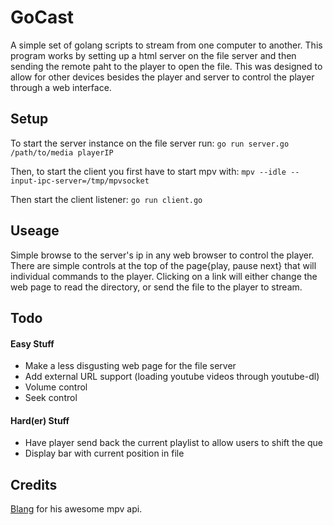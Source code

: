 # GoCast
A simple set of golang scripts to stream from one computer to another.
This program works by setting up a html server on the file server and then sending the remote paht to the player to open the file.
This was designed to allow for other devices besides the player and server to control the player through a web interface.

## Setup
To start the server instance on the file server run: `go run server.go /path/to/media playerIP`

Then, to start the client you first have to start mpv with:
`mpv --idle --input-ipc-server=/tmp/mpvsocket`

Then start the client listener: `go run client.go`

## Useage
Simple browse to the server's ip in any web browser to control the player. 
There are simple controls at the top of the page{play, pause next} that will individual commands to the player.
Clicking on a link will either change the web page to read the directory, or send the file to the player to stream.

## Todo

#### Easy Stuff
* Make a less disgusting web page for the file server
* Add external URL support (loading youtube videos through youtube-dl)
* Volume control
* Seek control

#### Hard(er) Stuff
* Have player send back the current playlist to allow users to shift the que
* Display bar with current position in file

## Credits
[Blang](http://www.github.com/blang) for his awesome mpv api.
